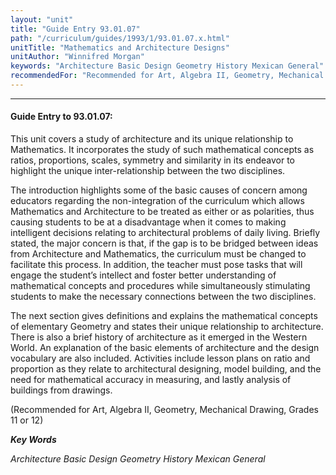```yaml
---
layout: "unit"
title: "Guide Entry 93.01.07"
path: "/curriculum/guides/1993/1/93.01.07.x.html"
unitTitle: "Mathematics and Architecture Designs"
unitAuthor: "Winnifred Morgan"
keywords: "Architecture Basic Design Geometry History Mexican General"
recommendedFor: "Recommended for Art, Algebra II, Geometry, Mechanical Drawing, Grades 11 or 12"
---
```

<body>
<hr/>
<h4>
Guide Entry to 93.01.07:
</h4>
This unit covers a study of architecture and its unique relationship to Mathematics. It incorporates the study of such mathematical concepts as ratios, proportions, scales, symmetry and similarity in its endeavor to highlight the unique inter-relationship between the two disciplines.
<p>
The introduction highlights some of the basic causes of concern among educators regarding the non-integration of the curriculum which allows Mathematics and Architecture to be treated as either or as polarities, thus causing students to be at a disadvantage when it comes to making intelligent decisions relating to architectural problems of daily living. Briefly stated, the major concern is that, if the gap is to be bridged between ideas from Architecture and Mathematics, the curriculum must be changed to facilitate this process. In addition, the teacher must pose tasks that will engage the student’s intellect and foster better understanding of mathematical concepts and procedures while simultaneously stimulating students to make the necessary connections between the two disciplines.
</p>
<p>
The next section gives definitions and explains the mathematical concepts of elementary Geometry and states their unique relationship to architecture. There is also a brief history of architecture as it emerged in the Western World. An explanation of the basic elements of architecture and the design vocabulary are also included. Activities include lesson plans on ratio and proportion as they relate to architectural designing, model building, and the need for mathematical accuracy in measuring, and lastly analysis of buildings from drawings.
</p>
<p>
(Recommended for Art, Algebra II, Geometry, Mechanical Drawing, Grades 11 or 12)
</p>
<p>
<b>
<i>
Key Words
</i>
</b>
<br/>
</p>
<p>
<i>
Architecture Basic Design Geometry History Mexican General
</i>
</p>
</body>